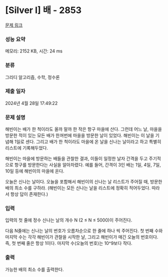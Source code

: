 # [Silver I] 배 - 2853 

[문제 링크](https://www.acmicpc.net/problem/2853) 

### 성능 요약

메모리: 2152 KB, 시간: 24 ms

### 분류

그리디 알고리즘, 수학, 정수론

### 제출 일자

2024년 4월 28일 17:49:22

### 문제 설명

<p>해빈이는 배가 한 척이라도 올까 말까 한 작은 항구 마을에 산다. 그런데 어느 날, 마을을 방문한 적이 있는 모든 배가 한꺼번에 마을을 방문한 날이 있었다. 해빈이는 이 날을 기념해 1일로 센다. 그리고 배가 한 척이라도 마을에 온 날을 신나는 날이라고 하고 특별히 리스트에 기록해두었다.</p>

<p>해빈이는 마을에 방문하는 배들을 관찰한 결과, 이들이 일정한 날자 간격을 두고 주기적으로 항구를 방문한다는 사실을 알아차렸다. 예를 들어, 간격이 3인 배는 1일, 4일, 7일, 10일 등에 해빈이의 마을에 온다.</p>

<p>오늘은 신나는 날이다. 오늘을 포함해서 해빈이의 신나는 날 리스트가 주어질 때, 방문한 배의 최소 수를 구하라. (해빈이는 모든 신나는 날을 리스트에 정확히 적어두었다. 따라서 항상 답이 존재한다.)</p>

### 입력 

 <p>입력의 첫 줄에 정수 신나는 날의 개수 N (2 ≤ N ≤ 5000)이 주어진다.</p>

<p>다음 N줄에는 신나는 날의 번호가 오름차순으로 한 줄에 하나 씩 주어진다. 첫 번째 수와 마지막 수는 각각 해빈이가 관찰을 시작한 날, 그리고 해빈이가 매긴 오늘의 번호이다. 즉, 첫 번째 줄은 항상 1이다. 마지막 수(오늘의 번호)는 10^9보다 작다.</p>

### 출력 

 <p>가능한 배의 최소 수를 출력한다.</p>

